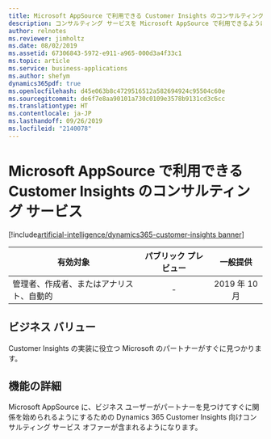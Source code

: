 ```yaml
---
title: Microsoft AppSource で利用できる Customer Insights のコンサルティング サービス
description: コンサルティング サービスを Microsoft AppSource で利用できるようになります。
author: relnotes
ms.reviewer: jimholtz
ms.date: 08/02/2019
ms.assetid: 67306843-5972-e911-a965-000d3a4f33c1
ms.topic: article
ms.service: business-applications
ms.author: shefym
dynamics365pdf: true
ms.openlocfilehash: d45e063b8c4729516512a582694924c95504c60e
ms.sourcegitcommit: de6f7e8aa90101a730c0109e3578b9131cd3c6cc
ms.translationtype: HT
ms.contentlocale: ja-JP
ms.lasthandoff: 09/26/2019
ms.locfileid: "2140078"
---
```

# <a name="customer-insights-consulting-services-available-in-microsoft-appsource"></a>Microsoft AppSource で利用できる Customer Insights のコンサルティング サービス
[!include[artificial-intelligence/dynamics365-customer-insights banner](../includes/artificial-intelligence/dynamics365-customer-insights.md)]

| 有効対象    |  パブリック プレビュー | 一般提供 | 
| ---------- | :----------: |:----------: |
|管理者、作成者、またはアナリスト、自動的|-| 2019 年 10 月|


## <a name="business-value"></a>ビジネス バリュー
<!-- bv start -->
Customer Insights の実装に役立つ Microsoft のパートナーがすぐに見つかります。

<!-- bv end -->



## <a name="feature-details"></a>機能の詳細
<!--feature detail start -->
Microsoft AppSource に、ビジネス ユーザーがパートナーを見つけてすぐに関係を始められるようにするための Dynamics 365 Customer Insights 向けコンサルティング サービス オファーが含まれるようになります。
<!--feature detail end -->











